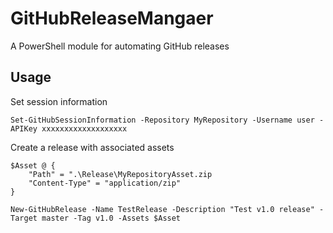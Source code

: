 # GitHubReleaseMangaer

A PowerShell module for automating GitHub releases

## Usage

Set session information
```
Set-GitHubSessionInformation -Repository MyRepository -Username user -APIKey xxxxxxxxxxxxxxxxxxx
```

Create a release with associated assets
```
$Asset @ {
    "Path" = ".\Release\MyRepositoryAsset.zip
    "Content-Type" = "application/zip"
}

New-GitHubRelease -Name TestRelease -Description "Test v1.0 release" -Target master -Tag v1.0 -Assets $Asset

```